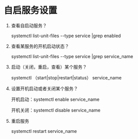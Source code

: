 # 自启服务设置

1. 查看自启动服务？

    systemctl list-unit-files --type service |grep enabled

2. 查看某服务的开机启动状态？

    systemctl list-unit-files --type service |grep service_name

3. 启动（关闭，重启，查看）某个服务？

    systemctl  （start|stop|restart|status） service_name

4. 设置开机启动或者关闭某个服务？

    开机启动：systemctl enable  service_name

    开机关闭：systemctl disable  service_name

5. 重启服务

    systemctl restart  service_name
